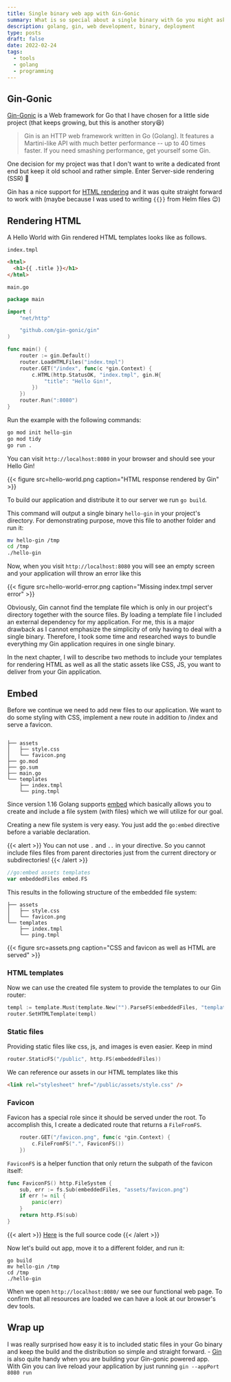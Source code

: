 ```yaml
---
title: Single binary web app with Gin-Gonic
summary: What is so special about a single binary with Go you might ask? That is nothing special and a major feature of Go out of the box. Things change when you want to bundle template files and static assets for your Gin-Gonic web application in one binary. In this post I'll explain how I built a single binary web application with HTML templates, CSS, JS and more included.
description: golang, gin, web development, binary, deployment
type: posts
draft: false
date: 2022-02-24
tags:
  - tools
  - golang
  - programming
---
```


## Gin-Gonic

[Gin-Gonic](https://github.com/gin-gonic/gin) is a Web framework for Go that I have chosen for a little side project (that keeps growing, but this is another story😆)

> Gin is an HTTP web framework written in Go (Golang). It features a Martini-like API with much better performance -- up to 40 times faster. If you need smashing performance, get yourself some Gin.

One decision for my project was that I don't want to write a dedicated front end but keep it old school and rather simple. Enter Server-side rendering (SSR) 🎉

Gin has a nice support for [HTML rendering](https://github.com/gin-gonic/gin#html-rendering) and it was quite straight forward to work with (maybe because I was used to writing `{{}}` from Helm files 😉)

## Rendering HTML

A Hello World with Gin rendered HTML templates looks like as follows.

`index.tmpl`

```html
<html>
  <h1>{{ .title }}</h1>
</html>
```

`main.go`

```go
package main

import (
	"net/http"

	"github.com/gin-gonic/gin"
)

func main() {
	router := gin.Default()
	router.LoadHTMLFiles("index.tmpl")
	router.GET("/index", func(c *gin.Context) {
		c.HTML(http.StatusOK, "index.tmpl", gin.H{
			"title": "Hello Gin!",
		})
	})
	router.Run(":8080")
}
```

Run the example with the following commands:

```sh
go mod init hello-gin
go mod tidy
go run .
```

You can visit `http://localhost:8080` in your browser and should see your Hello Gin!

{{< figure src=hello-world.png caption="HTML response rendered by Gin" >}}

To build our application and distribute it to our server we run `go build`.

This command will output a single binary `hello-gin` in your project's directory. For demonstrating purpose, move this file to another folder and run it:

```sh
mv hello-gin /tmp
cd /tmp
./hello-gin
```

Now, when you visit `http://localhost:8080` you will see an empty screen and your application will throw an error like this

{{< figure src=hello-world-error.png caption="Missing index.tmpl server error" >}}

Obviously, Gin cannot find the template file which is only in our project's directory together with the source files. By loading a template file I included an external dependency for my application. For me, this is a major drawback as I cannot emphasize the simplicity of only having to deal with a single binary. Therefore, I took some time and researched ways to bundle everything my Gin application requires in one single binary.

In the next chapter, I will to describe two methods to include your templates for rendering HTML as well as all the static assets like CSS, JS, you want to deliver from your Gin application.

## Embed

Before we continue we need to add new files to our application. We want to do some styling with CSS, implement a new route in addition to /index and serve a favicon.

```

├── assets
│   ├── style.css
│   └── favicon.png
├── go.mod
├── go.sum
├── main.go
└── templates
    ├── index.tmpl
    └── ping.tmpl
```

Since version 1.16 Golang supports [embed](https://pkg.go.dev/embed) which basically allows you to create and include a file system (with files) which we will utilize for our goal.

Creating a new file system is very easy. You just add the `go:embed` directive before a variable declaration.

{{< alert >}}
You can not use `.` and `..` in your directive. So you cannot include files files from parent directories just from the current directory or subdirectories!
{{< /alert >}}

```go
//go:embed assets templates
var embeddedFiles embed.FS
```

This results in the following structure of the embedded file system:

```
├── assets
│   ├── style.css
│   └── favicon.png
└── templates
    ├── index.tmpl
    └── ping.tmpl
```

{{< figure src=assets.png caption="CSS and favicon as well as HTML are served" >}}

### HTML templates

Now we can use the created file system to provide the templates to our Gin router:

```go
templ := template.Must(template.New("").ParseFS(embeddedFiles, "templates/*"))
router.SetHTMLTemplate(templ)
```

### Static files

Providing static files like css, js, and images is even easier. Keep in mind

```go
router.StaticFS("/public", http.FS(embeddedFiles))
```

We can reference our assets in our HTML templates like this

```html
<link rel="stylesheet" href="/public/assets/style.css" />
```

### Favicon

Favicon has a special role since it should be served under the root. To accomplish this, I create a dedicated route that returns a `FileFromFS`.

```go
	router.GET("/favicon.png", func(c *gin.Context) {
		c.FileFromFS(".", FaviconFS())
	})
```

`FaviconFS` is a helper function that only return the subpath of the favicon itself:

```go
func FaviconFS() http.FileSystem {
	sub, err := fs.Sub(embeddedFiles, "assets/favicon.png")
	if err != nil {
		panic(err)
	}
	return http.FS(sub)
}
```

{{< alert >}}
[Here](https://github.com/Allaman/gin-demo) is the full source code
{{< /alert >}}

Now let's build out app, move it to a different folder, and run it:

```
go build
mv hello-gin /tmp
cd /tmp
./hello-gin
```

When we open `http://localhost:8080/` we see our functional web page. To confirm that all resources are loaded we can have a look at our browser's dev tools.

## Wrap up

I was really surprised how easy it is to included static files in your Go binary and keep the build and the distribution so simple and straight forward. - [Gin](https://github.com/codegangsta/gin) is also quite handy when you are building your Gin-gonic powered app. With Gin you can live reload your application by just running `gin --appPort 8080 run`
